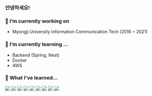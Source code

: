### 안녕하세요!

### 🐋 I’m currently working on
- Myongji University Information Communication Tech (2016 ~ 2021)

### 🌱 I’m currently learning ...
- Backend (Spring, Nest)
- Docker
- AWS

### 🌱 What I've learned... 
<img src="https://img.shields.io/badge/Python-3776AB?style=flat-square&logo=Python&logoColor=white"/> <img src="https://img.shields.io/badge/Java-007396?style=flat-square&logo=Java&logoColor=white"/>
  <img src="https://img.shields.io/badge/JavaScript-F7DF1E?style=flat-square&logo=JavaScript&logoColor=white"/>
  <img src="https://img.shields.io/badge/NestJS-E0234E?style=flat-square&logo=NestJS&logoColor=white"/> 
  <img src="https://img.shields.io/badge/TypeScript-3178C6?style=flat-square&logo=TypeScript&logoColor=white"/> <img src="https://img.shields.io/badge/React-61DAFB?style=flat-square&logo=React&logoColor=white"/> <img src="https://img.shields.io/badge/SpringBoot-6DB33F?style=flat-square&logo=SpringBoot&logoColor=white"/> <img src="https://img.shields.io/badge/MySQL-4479A1?style=flat-square&logo=MySQL&logoColor=white"/>  <img src="https://img.shields.io/badge/Linux-black?style=flat-square&logo=Linux&logoColor=white"/>

